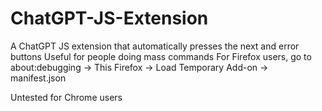 # ChatGPT-JS-Extension
A ChatGPT JS extension that automatically presses the next and error buttons
Useful for people doing mass commands
For Firefox users, go to about:debugging -> This Firefox -> Load Temporary Add-on -> manifest.json

Untested for Chrome users
